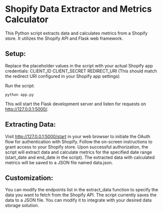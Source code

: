 # Shopify Data Extractor and Metrics Calculator
This Python script extracts data and calculates metrics from a Shopify store. It utilizes the Shopify API and Flask web framework.

## Setup:

Replace the placeholder values in the script with your actual Shopify app credentials:
CLIENT_ID
CLIENT_SECRET
REDIRECT_URI (This should match the redirect URI configured in your Shopify app settings)

Run the script:
```
python app.py
```

This will start the Flask development server and listen for requests on http://127.0.0.1:5000/.

## Extracting Data:

Visit http://127.0.0.1:5000/start in your web browser to initiate the OAuth flow for authentication with Shopify.
Follow the on-screen instructions to grant access to your Shopify store.
Upon successful authorization, the script will extract data and calculate metrics for the specified date range (start_date and end_date in the script).
The extracted data with calculated metrics will be saved to a JSON file named data.json.

## Customization:

You can modify the endpoints list in the extract_data function to specify the data you want to fetch from the Shopify API.
The script currently saves the data to a JSON file. You can modify it to integrate with your desired data storage solution.